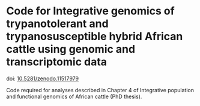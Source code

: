 # Code for Integrative genomics of trypanotolerant and trypanosusceptible hybrid African cattle using genomic and transcriptomic data

doi: [10.5281/zenodo.11517979](https://doi.org/10.5281/zenodo.11517979)

Code required for analyses described in Chapter 4 of Integrative population and functional genomics of African cattle (PhD thesis).
